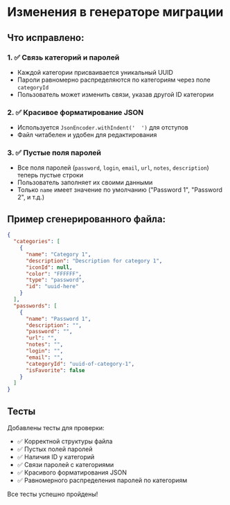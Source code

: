 # Изменения в генераторе миграции

## Что исправлено:

### 1. ✅ Связь категорий и паролей
- Каждой категории присваивается уникальный UUID
- Пароли равномерно распределяются по категориям через поле `categoryId`
- Пользователь может изменить связи, указав другой ID категории

### 2. ✅ Красивое форматирование JSON
- Используется `JsonEncoder.withIndent('  ')` для отступов
- Файл читабелен и удобен для редактирования

### 3. ✅ Пустые поля паролей
- Все поля паролей (`password`, `login`, `email`, `url`, `notes`, `description`) теперь пустые строки
- Пользователь заполняет их своими данными
- Только `name` имеет значение по умолчанию ("Password 1", "Password 2", и т.д.)

## Пример сгенерированного файла:

```json
{
  "categories": [
    {
      "name": "Category 1",
      "description": "Description for category 1",
      "iconId": null,
      "color": "FFFFFF",
      "type": "password",
      "id": "uuid-here"
    }
  ],
  "passwords": [
    {
      "name": "Password 1",
      "description": "",
      "password": "",
      "url": "",
      "notes": "",
      "login": "",
      "email": "",
      "categoryId": "uuid-of-category-1",
      "isFavorite": false
    }
  ]
}
```

## Тесты

Добавлены тесты для проверки:
- ✅ Корректной структуры файла
- ✅ Пустых полей паролей
- ✅ Наличия ID у категорий
- ✅ Связи паролей с категориями
- ✅ Красивого форматирования JSON
- ✅ Равномерного распределения паролей по категориям

Все тесты успешно пройдены!
